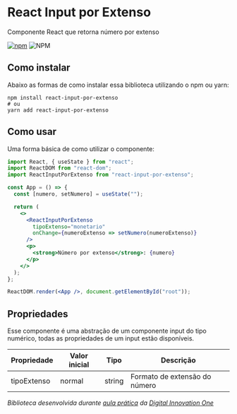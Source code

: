 # React Input por Extenso

Componente React que retorna número por extenso

[![npm](https://img.shields.io/npm/v/react-input-por-extenso)](https://www.npmjs.com/package/react-input-por-extenso) ![NPM](https://img.shields.io/npm/l/react-input-por-extenso)

## Como instalar

Abaixo as formas de como instalar essa biblioteca utilizando o npm ou yarn:

```
npm install react-input-por-extenso
# ou
yarn add react-input-por-extenso
```

## Como usar

Uma forma básica de como utilizar o componente:

```jsx
import React, { useState } from "react";
import ReactDOM from "react-dom";
import ReactInputPorExtenso from "react-input-por-extenso";

const App = () => {
  const [numero, setNumero] = useState("");

  return (
    <>
      <ReactInputPorExtenso
        tipoExtenso="monetario"
        onChange={numeroExtenso => setNumero(numeroExtenso)}
      />
      <p>
        <strong>Número por extenso</strong>: {numero}
      </p>
    </>
  );
};

ReactDOM.render(<App />, document.getElementById("root"));
```

## Propriedades

Esse componente é uma abstração de um componente input do tipo numérico,
todas as propriedades de um input estão disponíveis.

| Propriedade | Valor inicial | Tipo   | Descrição                     |
| ----------- | ------------- | ------ | ----------------------------- |
| tipoExtenso | normal        | string | Formato de extensão do número |

<em>

Biblioteca desenvolvida durante [aula prática](https://www.youtube.com/watch?v=5zgrL9XGASM) da [Digital Innovation One](https://digitalinnovation.one/)

</em>